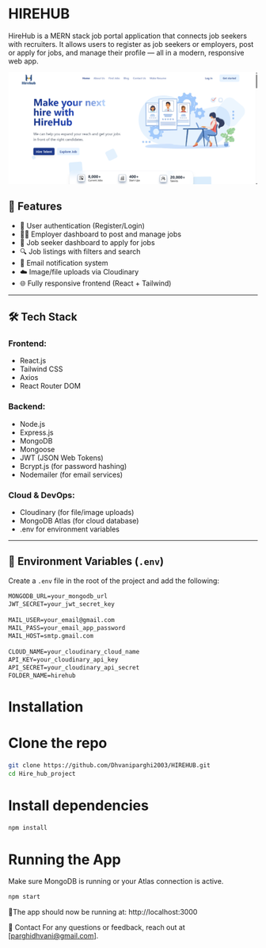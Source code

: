 # HIREHUB
HireHub is a MERN stack job portal application that connects job seekers with recruiters. It allows users to register as job seekers or employers, post or apply for jobs, and manage their profile — all in a modern, responsive web app.

![Preview](public/preview.png)



## 🚀 Features

- 👤 User authentication (Register/Login)
- 🧑‍💼 Employer dashboard to post and manage jobs
- 📄 Job seeker dashboard to apply for jobs
- 🔍 Job listings with filters and search
- 📩 Email notification system
- ☁️ Image/file uploads via Cloudinary
- 🌐 Fully responsive frontend (React + Tailwind)

---

## 🛠️ Tech Stack

### Frontend:
- React.js
- Tailwind CSS
- Axios
- React Router DOM

### Backend:
- Node.js
- Express.js
- MongoDB
- Mongoose
- JWT (JSON Web Tokens)
- Bcrypt.js (for password hashing)
- Nodemailer (for email services)

### Cloud & DevOps:
- Cloudinary (for file/image uploads)
- MongoDB Atlas (for cloud database)
- .env for environment variables

---

## 🔧 Environment Variables (`.env`)

Create a `.env` file in the root of the project and add the following:

```env
MONGODB_URL=your_mongodb_url
JWT_SECRET=your_jwt_secret_key

MAIL_USER=your_email@gmail.com
MAIL_PASS=your_email_app_password
MAIL_HOST=smtp.gmail.com

CLOUD_NAME=your_cloudinary_cloud_name
API_KEY=your_cloudinary_api_key
API_SECRET=your_cloudinary_api_secret
FOLDER_NAME=hirehub
```
# Installation
# Clone the repo
```bash
git clone https://github.com/Dhvaniparghi2003/HIREHUB.git
cd Hire_hub_project
```

# Install  dependencies
```bash
npm install
```
# Running the App
Make sure MongoDB is running or your Atlas connection is active.
```bash
npm start
```
🎉The app should now be running at: http://localhost:3000

💬 Contact
For any questions or feedback, reach out at [parghidhvani@gmail.com].
